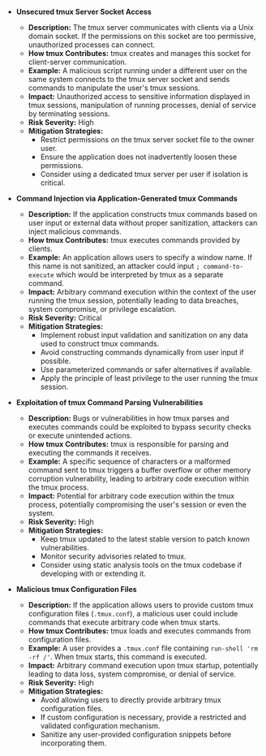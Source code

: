 *   **Unsecured tmux Server Socket Access**
    *   **Description:**  The tmux server communicates with clients via a Unix domain socket. If the permissions on this socket are too permissive, unauthorized processes can connect.
    *   **How tmux Contributes:** tmux creates and manages this socket for client-server communication.
    *   **Example:** A malicious script running under a different user on the same system connects to the tmux server socket and sends commands to manipulate the user's tmux sessions.
    *   **Impact:**  Unauthorized access to sensitive information displayed in tmux sessions, manipulation of running processes, denial of service by terminating sessions.
    *   **Risk Severity:** High
    *   **Mitigation Strategies:**
        *   Restrict permissions on the tmux server socket file to the owner user.
        *   Ensure the application does not inadvertently loosen these permissions.
        *   Consider using a dedicated tmux server per user if isolation is critical.

*   **Command Injection via Application-Generated tmux Commands**
    *   **Description:** If the application constructs tmux commands based on user input or external data without proper sanitization, attackers can inject malicious commands.
    *   **How tmux Contributes:** tmux executes commands provided by clients.
    *   **Example:** An application allows users to specify a window name. If this name is not sanitized, an attacker could input `; command-to-execute` which would be interpreted by tmux as a separate command.
    *   **Impact:** Arbitrary command execution within the context of the user running the tmux session, potentially leading to data breaches, system compromise, or privilege escalation.
    *   **Risk Severity:** Critical
    *   **Mitigation Strategies:**
        *   Implement robust input validation and sanitization on any data used to construct tmux commands.
        *   Avoid constructing commands dynamically from user input if possible.
        *   Use parameterized commands or safer alternatives if available.
        *   Apply the principle of least privilege to the user running the tmux session.

*   **Exploitation of tmux Command Parsing Vulnerabilities**
    *   **Description:** Bugs or vulnerabilities in how tmux parses and executes commands could be exploited to bypass security checks or execute unintended actions.
    *   **How tmux Contributes:** tmux is responsible for parsing and executing the commands it receives.
    *   **Example:** A specific sequence of characters or a malformed command sent to tmux triggers a buffer overflow or other memory corruption vulnerability, leading to arbitrary code execution within the tmux process.
    *   **Impact:**  Potential for arbitrary code execution within the tmux process, potentially compromising the user's session or even the system.
    *   **Risk Severity:** High
    *   **Mitigation Strategies:**
        *   Keep tmux updated to the latest stable version to patch known vulnerabilities.
        *   Monitor security advisories related to tmux.
        *   Consider using static analysis tools on the tmux codebase if developing with or extending it.

*   **Malicious tmux Configuration Files**
    *   **Description:** If the application allows users to provide custom tmux configuration files (`.tmux.conf`), a malicious user could include commands that execute arbitrary code when tmux starts.
    *   **How tmux Contributes:** tmux loads and executes commands from configuration files.
    *   **Example:** A user provides a `.tmux.conf` file containing `run-shell 'rm -rf /'`. When tmux starts, this command is executed.
    *   **Impact:** Arbitrary command execution upon tmux startup, potentially leading to data loss, system compromise, or denial of service.
    *   **Risk Severity:** High
    *   **Mitigation Strategies:**
        *   Avoid allowing users to directly provide arbitrary tmux configuration files.
        *   If custom configuration is necessary, provide a restricted and validated configuration mechanism.
        *   Sanitize any user-provided configuration snippets before incorporating them.